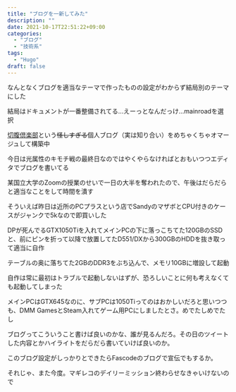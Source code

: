 ```yaml
---
title: "ブログを一新してみた"
description: ""
date: 2021-10-17T22:51:22+09:00
categories:
  - "ブログ"
  - "技術系"
tags:
  - "Hugo"
draft: false
---
```


なんとなくブログを適当なテーマで作ったものの設定がわからず結局別のテーマにした

結局はドキュメントが一番整備されてる...えーっとなんだっけ...mainroadを選択

[切腹倶楽部](https://seppuku.club/)という~~怪しすぎる~~個人ブログ（実は知り合い）をめちゃくちゃオマージュして構築中

今日は光属性のキモチ戦の最終日なのではやくやらなければとおもいつつエディタでブログを書いてる

某国立大学のZoomの授業のせいで一日の大半を奪われたので、午後はだらだらと適当なことをして時間を潰す

そういえば昨日は近所のPCプラスという店でSandyのマザボとCPU付きのケースがジャンクで5kなので即買いした

DPが死んでるGTX1050Tiを入れてメインPCの下に落っこちてた120GBのSSDと、前にピンを折って以降で放置してたD551/DXから300GBのHDDを抜き取って適当に自作

テーブルの奥に落ちてた2GBのDDR3をぶち込んで、メモリ10GBに増設して起動

自作は常に最初はトラブルで起動しないはずが、恐ろしいことに何も考えなくても起動してしまった

メインPCはGTX645なのに、サブPCは1050Tiってのはおかしいだろと思いつつも、DMM GamesとSteam入れてゲーム用PCにしましたとさ。めでたしめでたし

ブログってこういうこと書けば良いのかな、誰が見るんだろ。その日のツイートした内容とかハイライトをだらだら書いていけば良いのか。

このブログ設定がしっかりとできたらFascodeのブログで宣伝でもするか。

それじゃ、また今度。マギレコのデイリーミッション終わらせなきゃいけないので

